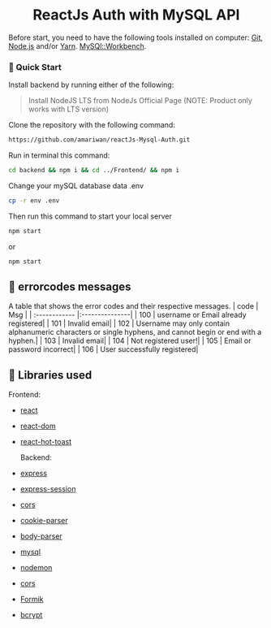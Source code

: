 


<h1 align="center">
  ReactJs Auth with MySQL API
</h1>

Before start, you need to have the following tools installed on computer: [Git](https://git-scm.com), [Node.js](https://nodejs.org/en/) and/or [Yarn](https://yarnpkg.com/). [MySQl::Workbench](https://www.mysql.com/products/workbench/).



### 📗 Quick Start

Install backend by running either of the following:
> Install NodeJS LTS from NodeJs Official Page (NOTE: Product only works with LTS version)

Clone the repository with the following command:
```bash
https://github.com/amariwan/reactJs-Mysql-Auth.git
```
Run in terminal this command:
```bash
cd backend && npm i && cd ../Frontend/ && npm i 
```

Change your mySQL database data .env
```bash
cp -r env .env
```
Then run this command to start your local server
```bash
npm start 
```
or
```bash
npm start
```

## 🦠  errorcodes messages 

A table that shows the error codes and their respective messages.
| code  | Msg  |
| :------------ |:---------------|
| 100 | username or Email already registered|
| 101 | Invalid email|
| 102 | Username may only contain alphanumeric characters or single hyphens, and cannot begin or end with a hyphen.|
| 103 | Invalid email|
| 104 | Not registered user!|
| 105 | Email or password incorrect|
| 106 | User successfully registered|

## 🚀 Libraries used

  Frontend: 
* [react](https://reactjs.org/)
* [react-dom](https://www.npmjs.com/package/react-dom)
* [react-hot-toast](https://www.npmjs.com/package/react-hot-toast)


  Backend: 
* [express](https://www.npmjs.com/package/express)
* [express-session](https://www.npmjs.com/package/express-session)
* [cors](https://www.npmjs.com/package/cors)
* [cookie-parser](https://www.npmjs.com/package/cookie-parser)
* [body-parser](https://www.npmjs.com/package/body-parser)
* [mysql](https://www.npmjs.com/package/mysql)
* [nodemon](https://www.npmjs.com/package/nodemon)
* [cors](https://www.npmjs.com/package/cors)
* [Formik](https://www.npmjs.com/package/formik)
* [bcrypt](https://www.npmjs.com/package/bcrypt)
